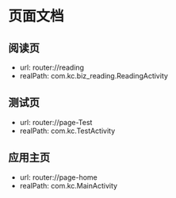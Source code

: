 # 页面文档

## 阅读页 
- url: router://reading 
- realPath: com.kc.biz_reading.ReadingActivity 

## 测试页 
- url: router://page-Test 
- realPath: com.kc.TestActivity 

## 应用主页 
- url: router://page-home 
- realPath: com.kc.MainActivity 

